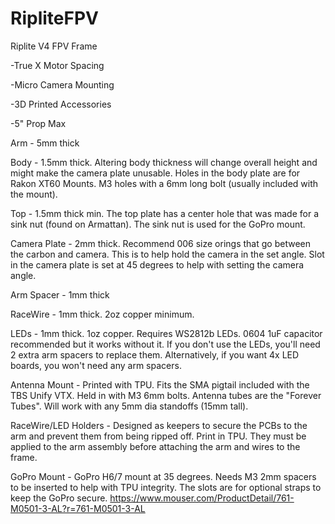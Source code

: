 # RipliteFPV

Riplite V4 FPV Frame

-True X Motor Spacing

-Micro Camera Mounting

-3D Printed Accessories

-5" Prop Max


Arm - 5mm thick

Body - 1.5mm thick.  Altering body thickness will change overall height and might make the camera plate unusable.  Holes in the body plate are for Rakon XT60 Mounts.  M3 holes with a 6mm long bolt (usually included with the mount).

Top - 1.5mm thick min.  The top plate has a center hole that was made for a sink nut (found on Armattan).  The sink nut is used for the GoPro mount.

Camera Plate - 2mm thick.  Recommend 006 size orings that go between the carbon and camera.  This is to help hold the camera in the set angle.  Slot in the camera plate is set at 45 degrees to help with setting the camera angle.

Arm Spacer - 1mm thick

RaceWire - 1mm thick.  2oz copper minimum.

LEDs - 1mm thick.  1oz copper.  Requires WS2812b LEDs.  0604 1uF capacitor recommended but it works without it.  If you don't use the LEDs, you'll need 2 extra arm spacers to replace them.  Alternatively, if you want 4x LED boards, you won't need any arm spacers.

Antenna Mount - Printed with TPU.  Fits the SMA pigtail included with the TBS Unify VTX.  Held in with M3 6mm bolts.  Antenna tubes are the "Forever Tubes".  Will work with any 5mm dia standoffs (15mm tall).

RaceWire/LED Holders - Designed as keepers to secure the PCBs to the arm and prevent them from being ripped off.  Print in TPU.  They must be applied to the arm assembly before attaching the arm and wires to the frame.

GoPro Mount - GoPro H6/7 mount at 35 degrees.  Needs M3 2mm spacers to be inserted to help with TPU integrity.  The slots are for optional straps to keep the GoPro secure.  https://www.mouser.com/ProductDetail/761-M0501-3-AL?r=761-M0501-3-AL

